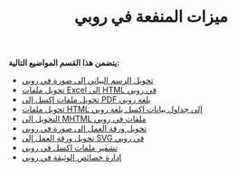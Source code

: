 ﻿---
title: ميزات المنفعة في روبي
type: docs
weight: 20
url: /ar/java/utility-features-in-ruby/
---
**يتضمن هذا القسم المواضيع التالية:**

- [تحويل الرسم البياني إلى صورة في روبي](/cells/ar/java/converting-chart-to-image-in-ruby/)
- [تحويل ملفات Excel إلى HTML في روبي](/cells/ar/java/converting-excel-files-to-html-in-ruby/)
- [تحويل ملفات إكسل إلى PDF بلغة روبي](/cells/ar/java/converting-excel-to-pdf-files-in-ruby/)
- [تحويل ملفات HTML إلى جداول بيانات إكسل بلغة روبي](/cells/ar/java/converting-html-files-to-excel-spreadsheets-in-ruby/)
- [التحويل إلى MHTML ملفات في روبي](/cells/ar/java/converting-to-mhtml-files-in-ruby/)
- [تحويل ورقة العمل إلى صورة في روبي](/cells/ar/java/converting-worksheet-to-image-in-ruby/)
- [تحويل ورقة العمل إلى SVG في روبي](/cells/ar/java/converting-worksheet-to-svg-in-ruby/)
- [تشفير ملفات اكسل في روبي](/cells/ar/java/encrypting-excel-files-in-ruby/)
- [إدارة خصائص الوثيقة في روبي](/cells/ar/java/managing-document-properties-in-ruby/)
